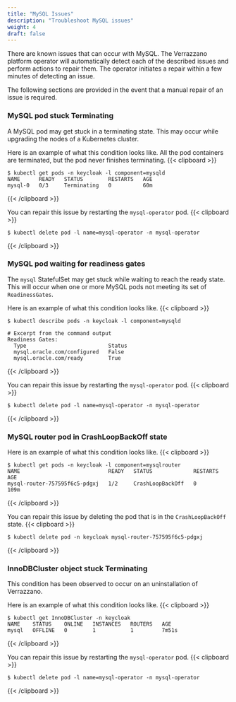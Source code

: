 ```yaml
---
title: "MySQL Issues"
description: "Troubleshoot MySQL issues"
weight: 4
draft: false
---
```


There are known issues that can occur with MySQL.  The Verrazzano platform operator will automatically detect each of the described issues and perform actions to repair them.  The operator initiates a repair within a few minutes of detecting an issue.  

The following sections are provided in the event that a manual repair of an issue is required.

### MySQL pod stuck Terminating
A MySQL pod may get stuck in a terminating state.  This may occur while upgrading the nodes of a Kubernetes cluster.

Here is an example of what this condition looks like.  All the pod containers are terminated, but the pod never finishes terminating.
{{< clipboard >}}
<div class="highlight">

```
$ kubectl get pods -n keycloak -l component=mysqld
NAME      READY   STATUS        RESTARTS   AGE
mysql-0   0/3     Terminating   0          60m
```
{{< /clipboard >}}
</div>


You can repair this issue by restarting the `mysql-operator` pod.
{{< clipboard >}}
<div class="highlight">

```
$ kubectl delete pod -l name=mysql-operator -n mysql-operator
```
{{< /clipboard >}}
</div>


### MySQL pod waiting for readiness gates
The `mysql` StatefulSet may get stuck while waiting to reach the ready state.  This will occur when one or more MySQL pods not meeting its set of `ReadinessGates`.

Here is an example of what this condition looks like.
{{< clipboard >}}
<div class="highlight">

```
$ kubectl describe pods -n keycloak -l component=mysqld
```
```
# Excerpt from the command output
Readiness Gates:
  Type                          Status
  mysql.oracle.com/configured   False
  mysql.oracle.com/ready        True
```
{{< /clipboard >}}
</div>

You can repair this issue by restarting the `mysql-operator` pod.
{{< clipboard >}}
<div class="highlight">

```
$ kubectl delete pod -l name=mysql-operator -n mysql-operator
```
{{< /clipboard >}}
</div>

### MySQL router pod in CrashLoopBackOff state

Here is an example of what this condition looks like.
{{< clipboard >}}
<div class="highlight">

```
$ kubectl get pods -n keycloak -l component=mysqlrouter
NAME                            READY   STATUS             RESTARTS   AGE
mysql-router-757595f6c5-pdgxj   1/2     CrashLoopBackOff   0          109m
```
{{< /clipboard >}}
</div>

You can repair this issue by deleting the pod that is in the `CrashLoopBackOff` state.
{{< clipboard >}}
<div class="highlight">

```
$ kubectl delete pod -n keycloak mysql-router-757595f6c5-pdgxj
```
{{< /clipboard >}}
</div>

### InnoDBCluster object stuck Terminating
This condition has been observed to occur on an uninstallation of Verrazzano.

Here is an example of what this condition looks like.
{{< clipboard >}}
<div class="highlight">

```
$ kubectl get InnoDBCluster -n keycloak
NAME    STATUS    ONLINE   INSTANCES   ROUTERS   AGE
mysql   OFFLINE   0        1           1         7m51s
```
{{< /clipboard >}}
</div>

You can repair this issue by restarting the `mysql-operator` pod.
{{< clipboard >}}
<div class="highlight">

```
$ kubectl delete pod -l name=mysql-operator -n mysql-operator
```
{{< /clipboard >}}
</div>
